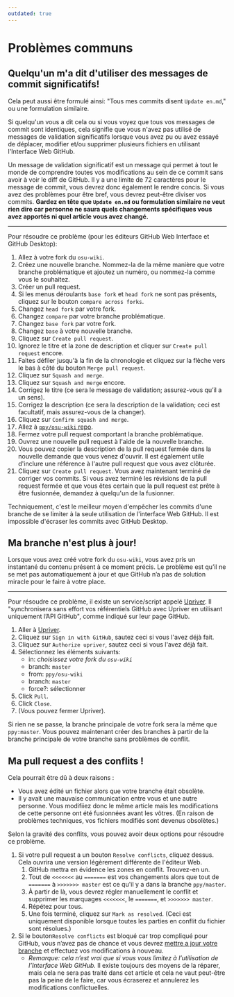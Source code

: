 ```yaml
---
outdated: true
---
```


# Problèmes communs

## Quelqu'un m'a dit d'utiliser des messages de commit significatifs!

Cela peut aussi être formulé ainsi: "Tous mes commits disent `Update en.md`," ou une formulation similaire.

Si quelqu'un vous a dit cela ou si vous voyez que tous vos messages de commit sont identiques, cela signifie que vous n'avez pas utilisé de messages de validation significatifs lorsque vous avez pu ou avez essayé de déplacer, modifier et/ou supprimer plusieurs fichiers en utilisant l'Interface Web GitHub.

Un message de validation significatif est un message qui permet à tout le monde de comprendre toutes vos modifications au sein de ce commit sans avoir à voir le diff de GitHub. Il y a une limite de 72 caractères pour le message de commit, vous devrez donc également le rendre concis. Si vous avez des problèmes pour être bref, vous devrez peut-être diviser vos commits. **Gardez en tête que `Update en.md` ou formulation similaire ne veut rien dire car personne ne saura quels changements spécifiques vous avez apportés ni quel article vous avez changé.**

---

Pour résoudre ce problème (pour les éditeurs GitHub Web Interface et GitHub Desktop):

1. Allez à votre fork du `osu-wiki`.
2. Créez une nouvelle branche. Nommez-la de la même manière que votre branche problématique et ajoutez un numéro, ou nommez-la comme vous le souhaitez.
3. Créer un pull request.
4. Si les menus déroulants `base fork` et `head fork` ne sont pas présents, cliquez sur le bouton `compare across forks`.
5. Changez `head fork` par votre fork.
6. Changez `compare` par votre branche problématique.
7. Changez `base fork` par votre fork.
8. Changez `base` à votre nouvelle branche.
9. Cliquez sur `Create pull request`.
10. Ignorez le titre et la zone de description et cliquer sur `Create pull request` encore.
11. Faites défiler jusqu'à la fin de la chronologie et cliquez sur la flèche vers le bas à côté du bouton `Merge pull request`.
12. Cliquez sur `Squash and merge`.
13. Cliquez sur `Squash and merge` encore.
14. Corrigez le titre (ce sera le message de validation; assurez-vous qu’il a un sens).
15. Corrigez la description (ce sera la description de la validation; ceci est facultatif, mais assurez-vous de la changer).
16. Cliquez sur `Confirm squash and merge`.
17. Allez à [`ppy/osu-wiki` repo](https://github.com/ppy/osu-wiki).
18. Fermez votre pull request comportant la branche problématique.
19. Ouvrez une nouvelle pull request à l'aide de la nouvelle branche.
20. Vous pouvez copier la description de la pull request fermée dans la nouvelle demande que vous venez d'ouvrir. Il est également utile d'inclure une référence à l'autre pull request que vous avez clôturée.
21. Cliquez sur `Create pull request`. Vous avez maintenant terminé de corriger vos commits. Si vous avez terminé les révisions de la pull request fermée et que vous êtes certain que la pull request est prête à être fusionnée, demandez à quelqu'un de la fusionner.

Techniquement, c'est le meilleur moyen d'empêcher les commits d'une branche de se limiter à la seule utilisation de l'interface Web GitHub. Il est impossible d'écraser les commits avec GitHub Desktop.

## Ma branche n'est plus à jour!

Lorsque vous avez créé votre fork du `osu-wiki`, vous avez pris un instantané du contenu présent à ce moment précis. Le problème est qu’il ne se met pas automatiquement à jour et que GitHub n’a pas de solution miracle pour le faire à votre place.

---

Pour résoudre ce problème, il existe un service/script appelé [Upriver](https://upriver.github.io/). Il "synchronisera sans effort vos référentiels GitHub avec Upriver en utilisant uniquement l’API GitHub", comme indiqué sur leur page GitHub.

1. Aller à [Upriver](https://upriver.github.io/).
2. Cliquez sur `Sign in with GitHub`, sautez ceci si vous l'avez déjà fait.
3. Cliquez sur `Authorize upriver`, sautez ceci si vous l'avez déjà fait.
4. Sélectionnez les éléments suivants:
   - in: *choisissez votre fork du `osu-wiki`*
   - branch: `master`
   - from: `ppy/osu-wiki`
   - branch: `master`
   - force?: sélectionner
5. Click `Pull`.
6. Click `Close`.
7. (Vous pouvez fermer Upriver).

Si rien ne se passe, la branche principale de votre fork sera la même que `ppy:master`. Vous pouvez maintenant créer des branches à partir de la branche principale de votre branche sans problèmes de conflit.

## Ma pull request a des conflits !

Cela pourrait être dû à deux raisons :

- Vous avez édité un fichier alors que votre branche était obsolète.
- Il y avait une mauvaise communication entre vous et une autre personne. Vous modifiiez donc le même article mais les modifications de cette personne ont été fusionnées avant les vôtres. (En raison de problèmes techniques, vos fichiers modifiés sont devenus obsolètes.)

Selon la gravité des conflits, vous pouvez avoir deux options pour résoudre ce problème.

1. Si votre pull request a un bouton `Resolve conflicts`, cliquez dessus. Cela ouvrira une version légèrement différente de l'éditeur Web.
   1. GitHub mettra en évidence les zones en conflit. Trouvez-en un.
   2. Tout de `<<<<<<<` au `=======` est vos changements alors que tout de `=======` à `>>>>>>> master` est ce qu'il y a dans la branche `ppy/master`.
   3. À partir de là, vous devrez régler manuellement le conflit et supprimer les marquages `<<<<<<<`, le `=======`, et `>>>>>>> master`.
   4. Répétez pour tous.
   5. Une fois terminé, cliquez sur `Mark as resolved`. (Ceci est uniquement disponible lorsque toutes les parties en conflit du fichier sont résolues.)
2. Si le bouton`Resolve conflicts` est bloqué car trop compliqué pour GitHub, vous n’avez pas de chance et vous devrez [mettre a jour votre branche](#my-branch-is-out-of-date!) et effectuez vos modifications à nouveau.
   - *Remarque: cela n’est vrai que si vous vous limitez à l’utilisation de l’Interface Web GitHub.* Il existe toujours des moyens de la réparer, mais cela ne sera pas traité dans cet article et cela ne vaut peut-être pas la peine de le faire, car vous écraserez et annulerez les modifications conflictuelles.
